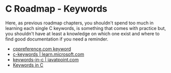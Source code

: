 C Roadmap - Keywords
=======================

Here, as previous roadmap chapters, you shouldn't spend too much in learning each single C keywords, is something that comes with practice 
but, you shouldn't have at least a knowledge on which one exist and where to find good documentation if you need a reminder.


- [cppreference.com keyword](https://en.cppreference.com/w/c/keyword)
- [c-keywords | learn.microsoft.com](https://learn.microsoft.com/en-us/cpp/c-language/c-keywords?view=msvc-170)
- [keywords-in-c | javatpoint.com](https://www.javatpoint.com/keywords-in-c)
- [Keywords in C](https://www.programiz.com/c-programming/list-all-keywords-c-language)
